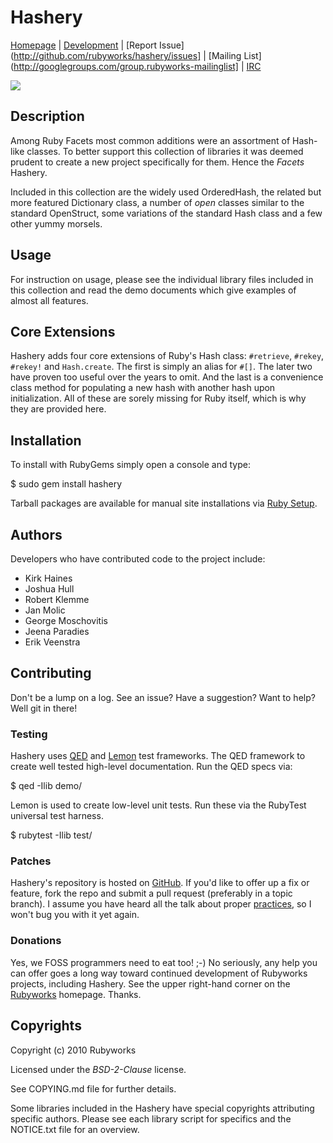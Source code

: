 # Hashery

[Homepage](http://rubyworks.github.com/hashery) |
[Development](http://github.com/rubyworks/hashery) |
[Report Issue](http://github.com/rubyworks/hashery/issues] |
[Mailing List](http://googlegroups.com/group.rubyworks-mailinglist] |
[IRC](irc://irc.freenode.net/rubyworks)

[<img src="http://travis-ci.org/rubyworks/hashery.png" />](http://travis-ci.org/rubyworks/hashery)


## Description

Among Ruby Facets most common additions were an assortment
of Hash-like classes. To better support this collection
of libraries it was deemed prudent to create a new project
specifically for them. Hence the *Facets* Hashery.

Included in this collection are the widely used OrderedHash, 
the related but more featured Dictionary class, a number
of _open_ classes similar to the standard OpenStruct, 
some variations of the standard Hash class and a few
other yummy morsels.


## Usage

For instruction on usage, please see the individual library files
included in this collection and read the demo documents which give
examples of almost all features.


## Core Extensions

Hashery adds four core extensions of Ruby's Hash class: `#retrieve`,
`#rekey`, `#rekey!` and `Hash.create`. The first is simply an alias
for `#[]`. The later two have proven too useful over the years to
omit. And the last is a convenience class method for populating
a new hash with another hash upon initialization. All of these are
sorely missing for Ruby itself, which is why they are provided here.


## Installation

To install with RubyGems simply open a console and type:

  $ sudo gem install hashery

Tarball packages are available for manual site installations
via [Ruby Setup](http://proutils.github.com/setup).


## Authors

Developers who have contributed code to the project include:

* Kirk Haines
* Joshua Hull
* Robert Klemme
* Jan Molic
* George Moschovitis
* Jeena Paradies
* Erik Veenstra


## Contributing

Don't be a lump on a log. See an issue? Have a suggestion? Want to help?
Well git in there!

### Testing

Hashery uses [QED](http://rubyworks.github.com/qed) and
[Lemon](http://rubyworks.github.com/lemon) test frameworks.
The QED framework to create well tested high-level documentation.
Run the QED specs via:

  $ qed -Ilib demo/

Lemon is used to create low-level unit tests. Run these via the 
RubyTest universal test harness.

  $ rubytest -Ilib test/


### Patches

Hashery's repository is hosted on [GitHub](http://github.com/rubyworks/hashery).
If you'd like to offer up a fix or feature, fork the repo and submit a pull
request (preferably in a topic branch). I assume you have heard
all the talk about proper [practices](http://learn.github.com/p/intro.html),
so I won't bug you with it yet again.

### Donations

Yes, we FOSS programmers need to eat too! ;-) No seriously, any help you can
offer goes a long way toward continued development of Rubyworks projects,
including Hashery. See the upper right-hand corner on the
[Rubyworks](http://rubyworks.github.com) homepage. Thanks.


## Copyrights

Copyright (c) 2010 Rubyworks

Licensed under the *BSD-2-Clause* license.

See COPYING.md file for further details.

Some libraries included in the Hashery have special copyrights
attributing specific authors. Please see each library script for
specifics and the NOTICE.txt file for an overview.

